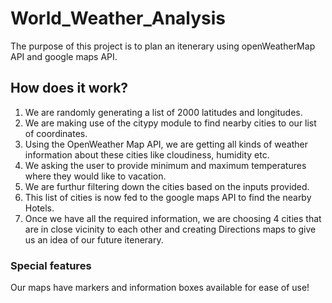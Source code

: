 # World_Weather_Analysis
The purpose of this project is to plan an itenerary using openWeatherMap API and google maps API.

## How does it work?
1. We are randomly generating a list of 2000 latitudes and longitudes.
2. We are making use of the citypy module to find nearby cities to our list of coordinates.
3. Using the OpenWeather Map API, we are getting all kinds of weather information about these cities like cloudiness, humidity etc.
4. We asking the user to provide minimum and maximum temperatures where they would like to vacation.
5. We are furthur filtering down the cities based on the inputs provided.
6. This list of cities is now fed to the google maps API to find the nearby Hotels. 
7. Once we have all the required information, we are choosing 4 cities  that are in close vicinity to each other and creating Directions maps to give us an idea of our future itenerary.

### Special features
Our maps have markers and information boxes available for ease of use! 
